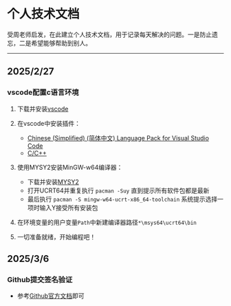 # 个人技术文档
受周老师启发，在此建立个人技术文档，用于记录每天解决的问题。一是防止遗忘，二是希望能够帮助到别人。

---

## 2025/2/27

### vscode配置c语言环境

1. 下载并安装[vscode](https://code.visualstudio.com "vscode官网")

2. 在vscode中安装插件：
    - [Chinese (Simplified) (简体中文) Language Pack for Visual Studio Code](https://marketplace.visualstudio.com/items?itemName=MS-CEINTL.vscode-language-pack-zh-hans)
    - [C/C++](https://marketplace.visualstudio.com/items?itemName=ms-vscode.cpptools)

3. 使用MYSY2安装MinGW-w64编译器：
    - 下载并安装[MYSY2](https://www.msys2.org/)
    - 打开UCRT64并重复执行 `pacman -Suy` 直到提示所有软件包都是最新
    - 最后执行 `pacman -S mingw-w64-ucrt-x86_64-toolchain` 系统提示选择一项时输入Y接受所有安装包

4. 在环境变量的用户变量`Path`中新建编译器路径`*\msys64\ucrt64\bin`

5. 一切准备就绪，开始编程吧！

## 2025/3/6

### Github提交签名验证

- 参考[Github官方文档](https://docs.github.com/zh/authentication/managing-commit-signature-verification/about-commit-signature-verification)即可

